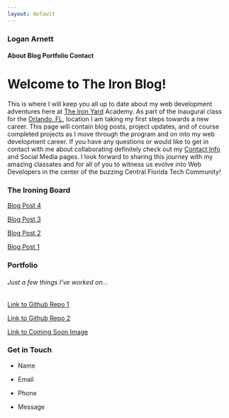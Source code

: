 ```yaml
---
layout: default
---
```

### Logan Arnett

#### About Blog Portfolio Contact

# Welcome to The Iron Blog!
This is where I will keep you all up to date about my web development
adventures here at [The Iron Yard](http://theironyard.com/) Academy. As part
of the inaugural class for the [Orlando, FL](http://theironyard.com/locations/orlando/), location I
am taking my first steps towards a new career. This page will contain blog posts,
project updates, and of course completed projects as I move through the program
and on into my web development career. If you have any questions or would like 
to get in contact with me about collaborating definitely check out my [Contact Info](#contact)
and Social Media pages. I look forward to sharing this journey with my amazing
classates and for all of you to witness us evolve into Web Developers in the 
center of the buzzing Central Florida Tech Community!

### The Ironing Board

[Blog Post 4](/)

[Blog Post 3](/)

[Blog Post 2](/)

[Blog Post 1](/)

### Portfolio
###### Just a few things I've worked on...

[Link to Github Repo 1](/)

[Link to Github Repo 2](/)

[Link to Coming Soon Image](/)

### Get in Touch

* Name

* Email
 
* Phone

* Message






